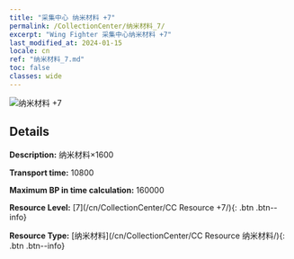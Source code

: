 ```yaml
---
title: "采集中心 纳米材料 +7"
permalink: /CollectionCenter/纳米材料_7/
excerpt: "Wing Fighter 采集中心纳米材料 +7"
last_modified_at: 2024-01-15
locale: cn
ref: "纳米材料_7.md"
toc: false
classes: wide
---
```



![纳米材料 +7](/images/cc/CC_纳米材料_5.png)

## Details

  **Description:** 纳米材料×1600

  **Transport time:** 10800

  **Maximum BP in time calculation:** 160000

  **Resource Level:** [7](/cn/CollectionCenter/CC Resource +7/){: .btn .btn--info}

  **Resource Type:** [纳米材料](/cn/CollectionCenter/CC Resource 纳米材料/){: .btn .btn--info}

